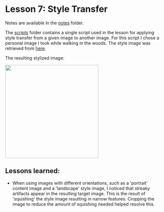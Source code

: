 # Lesson 7: Style Transfer
Notes are available in the [notes](notes/) folder.

The [scripts](scripts/) folder contains a single script used in the lesson for applying style transfer from a given image to another image. For this script I chose a personal image I took while walking in the woods. The style image was retrieved from [here](http://hdwpro.com/artistic-wallpaper.html).

The resulting stylized image:

<image src="scripts/images/stylized_image.jpeg" width=300>

## Lessons learned:
* When using images with different orientations, such as a 'portrait' content image and a 'landscape' style image, I noticed that streaky artifacts appear in the resulting target image. This is the result of 'squishing' the style image resulting in narrow features. Cropping the image to reduce the amount of squishing needed helped resolve this.